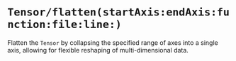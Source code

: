 # ``Tensor/flatten(startAxis:endAxis:function:file:line:)``

Flatten the ``Tensor`` by collapsing the specified range of axes into a single axis, allowing for flexible reshaping of multi-dimensional data.